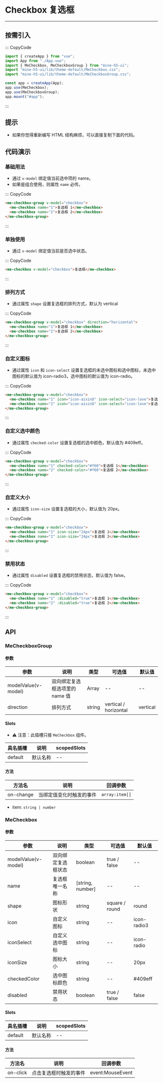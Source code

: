 # Checkbox 复选框

---

## 按需引入

::: CopyCode

```JavaScript
import { createApp } from "vue";
import App from "./App.vue";
import { MeCheckbox, MeCheckboxGroup } from "mine-h5-ui";
import "mine-h5-ui/lib/theme-default/MeCheckbox.css";
import "mine-h5-ui/lib/theme-default/MeCheckboxGroup.css";

const app = createApp(App);
app.use(MeCheckbox);
app.use(MeCheckboxGroup);
app.mount("#app");
```

:::

## 提示

- 如果你觉得重新编写 HTML 结构麻烦，可以直接复制下面的代码。

## 代码演示

### 基础用法

- 通过 `v-model` 绑定值当前选中项的 name。
- 如果是组合使用，则属性 `name` 必传。

::: CopyCode

```HTML
<me-checkbox-group v-model="checkbox">
  <me-checkbox name="1">复选框 1</me-checkbox>
  <me-checkbox name="2">复选框 2</me-checkbox>
</me-checkbox-group>
```

:::

### 单独使用

- 通过 `v-model` 绑定值当前是否选中状态。

::: CopyCode

```HTML
<me-checkbox v-model="checkbox">复选框</me-checkbox>
```

:::

### 排列方式

- 通过属性 `shape` 设置复选框的排列方式，默认为 vertical

::: CopyCode

```HTML
<me-checkbox-group v-model="checkbox" direction="horizontal">
  <me-checkbox name="1">复选框 1</me-checkbox>
  <me-checkbox name="2">复选框 2</me-checkbox>
</me-checkbox-group>
```

:::

### 自定义图标

- 通过属性 `icon` 和 `icon-select` 设置复选框的未选中图标和选中图标，未选中图标的默认值为 icon-radio3，选中图标的默认值为 icon-radio。

::: CopyCode

```HTML
<me-checkbox-group v-model="checkbox">
  <me-checkbox name="1" icon="icon-aixinD" icon-select="icon-love">复选框 1</me-checkbox>
  <me-checkbox name="2" icon="icon-aixinD" icon-select="icon-love">复选框 2</me-checkbox>
</me-checkbox-group>
```

:::

### 自定义选中颜色

- 通过属性 `checked-color` 设置复选框的选中颜色，默认值为 #409eff。

::: CopyCode

```HTML
<me-checkbox-group v-model="checkbox">
  <me-checkbox name="1" checked-color="#f60">复选框 1</me-checkbox>
  <me-checkbox name="2" checked-color="#f60">复选框 2</me-checkbox>
</me-checkbox-group>
```

:::

### 自定义大小

- 通过属性 `icon-size` 设置复选框的大小，默认值为 20px。

::: CopyCode

```HTML
<me-checkbox-group v-model="checkbox">
  <me-checkbox name="1" icon-size="24px">复选框 1</me-checkbox>
  <me-checkbox name="2" icon-size="24px">复选框 2</me-checkbox>
</me-checkbox-group>
```

:::

### 禁用状态

- 通过属性 `disabled` 设置复选框的禁用状态，默认值为 false。

::: CopyCode

```HTML
<me-checkbox-group v-model="checkbox">
  <me-checkbox name="1" :disabled="true">复选框 1</me-checkbox>
  <me-checkbox name="2" :disabled="true">复选框 2</me-checkbox>
</me-checkbox-group>
```

:::

## API

### MeCheckboxGroup

#### 参数

| 参数                | 说明                           | 类型   | 可选值                | 默认值   |
|---------------------|--------------------------------|--------|-----------------------|----------|
| modelValue(v-model) | 双向绑定复选框选项里的 name 值 | Array  | --                    | --       |
| direction           | 排列方式                       | string | vertical / horizontal | vertical |

#### Slots

- ⚠ 注意：此插槽只接 `MeCheckbox` 组件。

| 具名插槽 | 说明     | scopedSlots |
|----------|----------|-------------|
| default  | 默认名称 | --          |

#### 方法

| 方法名    | 说明                     | 回调参数       |
|-----------|--------------------------|----------------|
| on-change | 当绑定值变化时触发的事件 | `array:item[]` |

- item: `string | number`

### MeCheckbox

#### 参数

| 参数                | 说明               | 类型             | 可选值         | 默认值      |
|---------------------|--------------------|------------------|----------------|-------------|
| modelValue(v-model) | 双向绑定复选框状态 | boolean          | true / false   | --          |
| name                | 复选框唯一名称     | [string, number] | --             | --          |
| shape               | 图标形状           | string           | square / round | round       |
| icon                | 自定义图标         | string           | --             | icon-radio3 |
| iconSelect          | 自定义选中图标     | string           | --             | icon-radio  |
| iconSize            | 图标大小           | string           | --             | 20px        |
| checkedColor        | 选中图标颜色       | string           | --             | #409eff     |
| disabled            | 禁用状态           | boolean          | true / false   | false       |

#### Slots

| 具名插槽 | 说明     | scopedSlots |
|----------|----------|-------------|
| default  | 默认名称 | --          |

#### 方法

| 方法名   | 说明                   | 回调参数         |
|----------|------------------------|------------------|
| on-click | 点击复选框时触发的事件 | event:MouseEvent |
